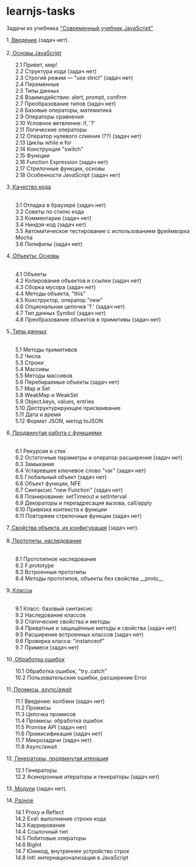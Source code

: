 # learnjs-tasks

<p>Задачи из учебника  <a href="https://learn.javascript.ru/">"Современный учебник JavaScript"</a>

1.<a href="https://learn.javascript.ru/getting-started"> Введение</a> (задач нет).<br><br>
2.<a href="https://learn.javascript.ru/first-steps"> Основы JavaScript</a><br>
<ul type='None'>
  <li>2.1 Привет, мир!</li>
  <li>2.2 Структура кода (задач нет)</li>
  <li>2.3 Строгий режим — "use strict" (задач нет)</li>
  <li>2.4 Переменные</li>
  <li>2.5 Типы данных</li>
  <li>2.6 Взаимодействие: alert, prompt, confirm</li>
  <li>2.7 Преобразование типов (задач нет)</li>
  <li>2.8 Базовые операторы, математика</li>
  <li>2.9 Операторы сравнения</li>
  <li>2.10 Условное ветвление: if, '?'</li>
  <li>2.11 Логические операторы</li>
  <li>2.12 Оператор нулевого слияния (??) (задач нет)</li>
  <li>2.13 Циклы while и for</li>
  <li>2.14 Конструкция "switch"</li>
  <li>2.15 Функции</li>
  <li>2.16 Function Expression (задач нет)</li>
  <li>2.17 Стрелочные функции, основы</li>
  <li>2.18 Особенности JavaScript (задач нет)</li>
  </ul>
3.<a href="https://learn.javascript.ru/code-quality"> Качество кода</a><br><br>
  <ul type='None'>
    <li>3.1 Отладка в браузере  (задач нет)</li>
    <li>3.2 Советы по стилю кода</li>
    <li>3.3 Комментарии (задач нет)</li>
    <li>3.4 Ниндзя-код (задач нет)</li>
    <li>3.5 Автоматическое тестирование c использованием фреймворка Mocha</li>
    <li>3.6 Полифилы (задач нет)</li>
 </ul>
4.<a href="https://learn.javascript.ru/object-basics"> Объекты: Основы</a><br><br>
   <ul type='None'>
    <li>4.1 Объекты</li>
    <li>4.2 Копирование объектов и ссылки (задач нет)</li>
    <li>4.3 Сборка мусора (задач нет)</li>
    <li>4.4 Методы объекта, "this"</li>
    <li>4.5 Конструктор, оператор "new"</li>
    <li>4.6 Опциональная цепочка '?.' (задач нет)</li>
    <li>4.7 Тип данных Symbol (задач нет)</li>
    <li>4.8 Преобразование объектов в примитивы (задач нет)</li>
   </ul>
5.<a href="https://learn.javascript.ru/data-types"> Типы данных</a><br><br>
<ul type='None'>
  <li>5.1 Методы примитивов</li>
  <li>5.2 Числа</li>
  <li>5.3 Строки</li>
  <li>5.4 Массивы</li>
  <li>5.5 Методы массивов</li>
  <li>5.6 Перебираемые объекты (задач нет)</li>
  <li>5.7 Map и Set</li>
  <li>5.8 WeakMap и WeakSet</li>
  <li>5.9 Object.keys, values, entries</li>
  <li>5.10 Деструктурирующее присваивание</li>
  <li>5.11 Дата и время</li>
  <li>5.12 Формат JSON, метод toJSON</li>
 </ul>
6.<a href="https://learn.javascript.ru/advanced-functions"> Продвинутая работа с функциями</a><br><br>
<ul type='None'>
  <li>6.1 Рекурсия и стек</li>
  <li>6.2 Остаточные параметры и оператор расширения (задач нет)</li>
  <li>6.3 Замыкание</li>
  <li>6.4 Устаревшее ключевое слово "var" (задач нет)</li>
  <li>6.5 Глобальный объект (задач нет)</li>
  <li>6.6 Объект функции, NFE</li>
  <li>6.7 Синтаксис "new Function" (задач нет)</li>
  <li>6.8 Планирование: setTimeout и setInterval</li>
  <li>6.9 Декораторы и переадресация вызова, call/apply</li>
  <li>6.10 Привязка контекста к функции</li>
  <li>6.11 Повторяем стрелочные функции (задач нет)</li>
 </ul>
7.<a href="https://learn.javascript.ru/object-properties"> Свойства объекта, их конфигурация</a> (задач нет).<br><br>
8.<a href="https://learn.javascript.ru/prototypes"> Прототипы, наследование</a><br><br>
<ul type='None'>
  <li>8.1 Прототипное наследование</li>
  <li>8.2 F.prototype</li>
  <li>8.3 Встроенные прототипы</li>
  <li>8.4 Методы прототипов, объекты без свойства __proto__</li>
</ul>
9.<a href="https://learn.javascript.ru/classes"> Классы</a><br><br>
<ul type='None'>
  <li>9.1 Класс: базовый синтаксис</li>
  <li>9.2 Наследование классов</li>
  <li>9.3 Статические свойства и методы</li>
  <li>9.4 Приватные и защищённые методы и свойства (задач нет)</li>
  <li>9.5 Расширение встроенных классов (задач нет)</li>
  <li>9.6 Проверка класса: "instanceof"</li>
  <li>9.7 Примеси (задач нет)</li>
 </ul>

 10.<a href="https://learn.javascript.ru/error-handling"> Обработка ошибок</a><br>
<ul type='None'>
  <li>10.1 Обработка ошибок, "try..catch"</li>
  <li>10.2 Пользовательские ошибки, расширение Error</li>
</ul>
   
11.<a href="https://learn.javascript.ru/async"> Промисы, async/await</a><br>
<ul type='None'>
  <li>11.1 Введение: колбэки (задач нет)</li>
  <li>11.2 Промисы</li>
  <li>11.3 Цепочка промисов</li>
  <li>11.4 Промисы: обработка ошибок</li>
  <li>11.5 Promise API (задач нет)</li>
  <li>11.6 Промисификация (задач нет)</li>
  <li>11.7 Микрозадачи (задач нет)</li>
  <li>11.8 Async/await</li>
</ul> 
  
12.<a href="https://learn.javascript.ru/generators-iterators"> Генераторы, продвинутая итерация</a><br>
<ul type='None'>
  <li>12.1 Генераторы</li>
  <li>12.2 Асинхронные итераторы и генераторы (задач нет)</li>
</ul>

13.<a href="https://learn.javascript.ru/modules"> Модули</a> (задач нет).<br>

14.<a href="https://learn.javascript.ru/js-misc"> Разное</a><br>
<ul type='None'>
<li>14.1 Proxy и Reflect</li>
<li>14.2 Eval: выполнение строки кода</li>
<li>14.3 Каррирование</li>
<li>14.4 Ссылочный тип</li>
<li>14.5 Побитовые операторы</li>
<li>14.6 BigInt</li>
<li>14.7 Юникод, внутреннее устройство строк</li>
<li>14.8 Intl: интернационализация в JavaScript</li>
</ul>   
   

   
   
   
